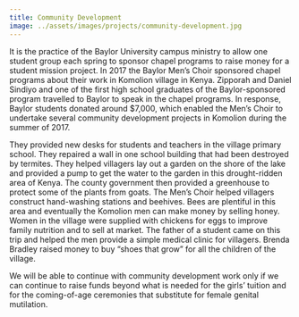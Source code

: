 ```yaml
---
title: Community Development
image: ../assets/images/projects/community-development.jpg
---
```

It is the practice of the Baylor University campus ministry to allow one
student group each spring to sponsor chapel programs to raise money for a
student mission project. In 2017 the Baylor Men’s Choir sponsored chapel
programs about their work in Komolion village in Kenya. Zipporah and Daniel
Sindiyo and one of the first high school graduates of the Baylor-sponsored
program travelled to Baylor to speak in the chapel programs. In response,
Baylor students donated around $7,000, which enabled the Men’s Choir to
undertake several community development projects in Komolion during the summer
of 2017.

They provided new desks for students and teachers in the village primary
school. They repaired a wall in one school building that had been destroyed by
termites. They helped villagers lay out a garden on the shore of the lake and
provided a pump to get the water to the garden in this drought-ridden area of
Kenya. The county government then provided a greenhouse to protect some of the
plants from goats. The Men’s Choir helped villagers construct hand-washing
stations and beehives. Bees are plentiful in this area and eventually the
Komolion men can make money by selling honey. Women in the village were
supplied with chickens for eggs to improve family nutrition and to sell at
market. The father of a student came on this trip and helped the men provide a
simple medical clinic for villagers. Brenda Bradley raised money to buy “shoes
that grow” for all the children of the village.

We will be able to continue with community development work only if we can
continue to raise funds beyond what is needed for the girls’ tuition and for
the coming-of-age ceremonies that substitute for female genital mutilation.
